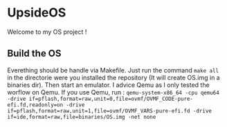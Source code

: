 # UpsideOS
Welcome to my OS project !
## Build the OS
Everething should be handle via Makefile. Just run the command ```make all``` in the directorie were you installed the repository (It will create OS.img in a binaries dir). Then start an emulator. I advice Qemu as I only tested the worflow on Qemu. 
If you use Qemu, run :
```qemu-system-x86_64 -cpu qemu64 -drive if=pflash,format=raw,unit=0,file=ovmf/OVMF_CODE-pure-efi.fd,readonly=on -drive if=pflash,format=raw,unit=1,file=ovmf/OVMF_VARS-pure-efi.fd -drive if=ide,format=raw,file=binaries/OS.img -net none```
